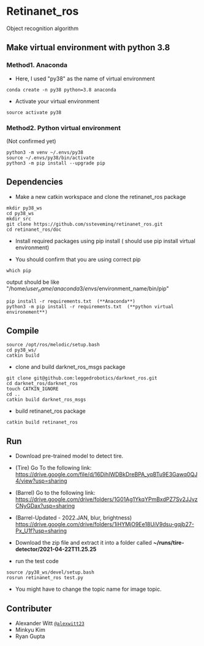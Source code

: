 # Retinanet_ros

Object recognition algorithm 

## Make virtual environment with python 3.8
### Method1. Anaconda 

- Here, I used "py38" as the name of virtual environment

```
conda create -n py38 python=3.8 anaconda
```

- Activate your virtual environment
```
source activate py38
```

### Method2. Python virtual environment

(Not confirmed yet)
```
python3 -m venv ~/.envs/py38
source ~/.envs/py38/bin/activate
python3 -m pip install --upgrade pip
```


## Dependencies

- Make a new catkin workspace and clone the retinanet_ros package

```
mkdir py38_ws
cd py38_ws
mkdir src
git clone https://github.com/ssteveminq/retinanet_ros.git
cd retinanet_ros/doc
```

- Install required packages using pip install ( should use pip install virtual environment)

- You should confirm that you are using correct pip

```
which pip
```
output should be like "/home/$user_name/anaconda3/envs/$environment_name/bin/pip"

```
pip install -r requirements.txt  (**Anaconda**)
python3 -m pip install -r requirements.txt  (**python virtual environement**)
```


## Compile

```
source /opt/ros/melodic/setup.bash
cd py38_ws/
catkin build
```

- clone and build darknet_ros_msgs package 
```
git clone git@github.com:leggedrobotics/darknet_ros.git
cd darknet_ros/darknet_ros
touch CATKIN_IGNORE
cd ..
catkin build darknet_ros_msgs
```

- build retinanet_ros package
```
catkin build retinanet_ros
```

## Run

- Download pre-trained model to detect tire.

- (Tire) Go To the following link: https://drive.google.com/file/d/16DihIWDBkDreBPA_yqBTu9E3Gawq0QJ4/view?usp=sharing


- (Barrel) Go to the following link: https://drive.google.com/drive/folders/1G01Ag1YkqYPmBxdPZ7Sv2JJvzCNyGDax?usp=sharing

- (Barrel-Updated - 2022.JAN, blur, brightness) https://drive.google.com/drive/folders/1iHYMjO9Ee18UiV9dsu-gqjb27-Px_U1f?usp=sharing 

- Download the zip file and extract it into a folder called **~/runs/tire-detector/2021-04-22T11.25.25**

- run the test code 
```
source /py38_ws/devel/setup.bash
rosrun retinanet_ros test.py
```

- You might have to change the topic name for image topic.


## Contributer
- Alexander Witt [`@alexwitt23`](https://github.com/alexwitt23)
- Minkyu Kim
- Ryan Gupta



